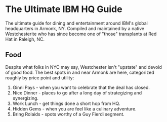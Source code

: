 # The Ultimate IBM HQ Guide

The ultimate guide for dining and entertainment around IBM's global headquarters in Armonk, NY.
Compiled and maintained by a native Westchesterite who has since become one of "those" transplants at Red Hat in Raleigh, NC.

## Food

Despite what folks in NYC may say, Westchester isn't "upstate" and devoid of good food. The best spots in and near Armonk are here, categorized roughly by price point and utility:

1. Ginni Pays - when you want to celebrate that the deal has closed.
2. Nice Dinner - places to go after a long day of strategizing and synergizing.
3. Work Lunch - get things done a short hop from HQ.
4. Hidden Gems - when you are feel like a culinary adventure.
5. Bring Rolaids - spots worthy of a Guy Fierdi segment.
